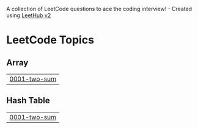 A collection of LeetCode questions to ace the coding interview! - Created using [LeetHub v2](https://github.com/arunbhardwaj/LeetHub-2.0)
<!---LeetCode Topics Start-->
# LeetCode Topics
## Array
|  |
| ------- |
| [0001-two-sum](https://github.com/Varshini207/Leetcode/tree/master/0001-two-sum) |
## Hash Table
|  |
| ------- |
| [0001-two-sum](https://github.com/Varshini207/Leetcode/tree/master/0001-two-sum) |
<!---LeetCode Topics End-->